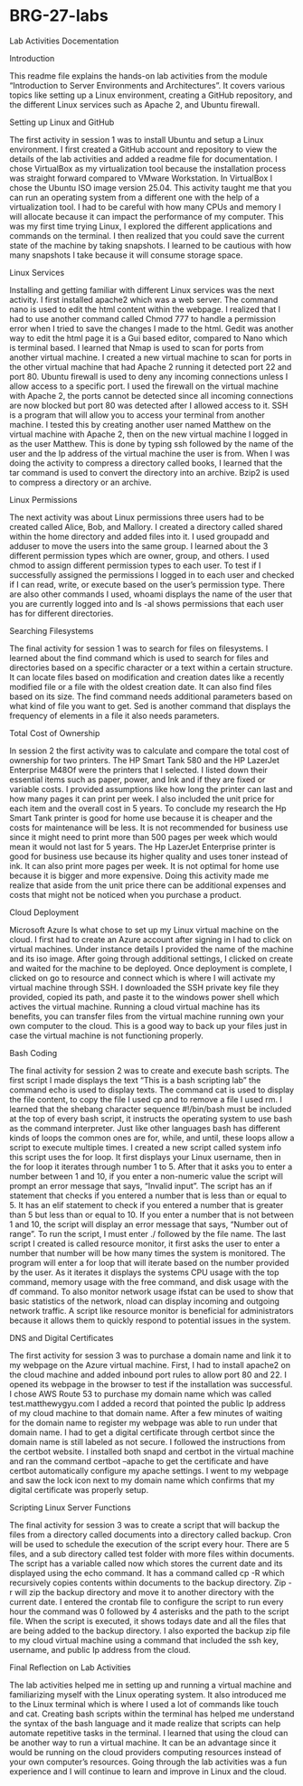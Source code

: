 # BRG-27-labs

Lab Activities Docementation

Introduction
	
 This readme file explains the hands-on lab activities from the module “Introduction to Server Environments and Architectures”.  It covers various topics like setting up a Linux environment, creating a GitHub repository, and the different Linux services such as Apache 2, and Ubuntu firewall. 

Setting up Linux and GitHub

The first activity in session 1 was to install Ubuntu and setup a Linux environment.  I first created a GitHub account and repository to view the details of the lab activities and added a readme file for documentation.  I chose VirtualBox as my virtualization tool because the installation process was straight forward compared to VMware Workstation.  In VirtualBox I chose the Ubuntu ISO image version 25.04.  This activity taught me that you can run an operating system from a different one with the help of a virtualization tool.  I had to be careful with how many CPUs and memory I will allocate because it can impact the performance of my computer.  This was my first time trying Linux, I explored the different applications and commands on the terminal.  I then realized that you could save the current state of the machine by taking snapshots.  I learned to be cautious with how many snapshots I take because it will consume storage space. 

Linux Services

Installing and getting familiar with different Linux services was the next activity.  I first installed apache2 which was a web server.  The command nano is used to edit the html content within the webpage.  I realized that I had to use another command called Chmod 777 to handle a permission error when I tried to save the changes I made to the html.  Gedit was another way to edit the html page it is a Gui based editor, compared to Nano which is terminal based.  I learned that Nmap is used to scan for ports from another virtual machine.  I created a new virtual machine to scan for ports in the other virtual machine that had Apache 2 running it detected port 22 and port 80.  Ubuntu firewall is used to deny any incoming connections unless I allow access to a specific port.  I used the firewall on the virtual machine with Apache 2, the ports cannot be detected since all incoming connections are now blocked but port 80 was detected after I allowed access to it.  SSH is a program that will allow you to access your terminal from another machine.  I tested this by creating another user named Matthew on the virtual machine with Apache 2, then on the new virtual machine I logged in as the user Matthew.  This is done by typing ssh followed by the name of the user and the Ip address of the virtual machine the user is from.  When I was doing the activity to compress a directory called books, I learned that the tar command is used to convert the directory into an archive.  Bzip2 is used to compress a directory or an archive. 

Linux Permissions

The next activity was about Linux permissions three users had to be created called Alice, Bob, and Mallory.  I created a directory called shared within the home directory and added files into it.  I used groupadd and adduser to move the users into the same group.  I learned about the 3 different permission types which are owner, group, and others. I used chmod to assign different permission types to each user.  To test if I successfully assigned the permissions I logged in to each user and checked if I can read, write, or execute based on the user’s permission type.  There are also other commands I used, whoami displays the name of the user that you are currently logged into and ls -al shows permissions that each user has for different directories. 

Searching Filesystems

The final activity for session 1 was to search for files on filesystems.  I learned about the find command which is used to search for files and directories based on a specific character or a text within a certain structure.  It can locate files based on modification and creation dates like a recently modified file or a file with the oldest creation date.  It can also find files based on its size.  The find command needs additional parameters based on what kind of file you want to get.  Sed is another command that displays the frequency of elements in a file it also needs parameters.

Total Cost of Ownership

In session 2 the first activity was to calculate and compare the total cost of ownership for two printers.  The HP Smart Tank 580 and the HP LazerJet Enterprise M48Of were the printers that I selected.  I listed down their essential items such as paper, power, and Ink and if they are fixed or variable costs.   I provided assumptions like how long the printer can last and how many pages it can print per week.  I also included the unit price for each item and the overall cost in 5 years.   To conclude my research the Hp Smart Tank printer is good for home use because it is cheaper and the costs for maintenance will be less.  It is not recommended for business use since it might need to print more than 500 pages per week which would mean it would not last for 5 years.  The Hp LazerJet Enterprise printer is good for business use because its higher quality and uses toner instead of ink.  It can also print more pages per week.  It is not optimal for home use because it is bigger and more expensive.  Doing this activity made me realize that aside from the unit price there can be additional expenses and costs that might not be noticed when you purchase a product.

Cloud Deployment
	
 Microsoft Azure Is what chose to set up my Linux virtual machine on the cloud.  I first had to create an Azure account after signing in I had to click on virtual machines.  Under instance details I provided the name of the machine and its iso image.  After going through additional settings, I clicked on create and waited for the machine to be deployed.  Once deployment is complete, I clicked on go to resource and connect which is where I will activate my virtual machine through SSH.  I downloaded the SSH private key file they provided, copied its path, and paste it to the windows power shell which actives the virtual machine.  Running a cloud virtual machine has its benefits, you can transfer files from the virtual machine running own your own computer to the cloud.  This is a good way to back up your files just in case the virtual machine is not functioning properly.

Bash Coding   
	
 The final activity for session 2 was to create and execute bash scripts.  The first script I made displays the text “This is a bash scripting lab” the command echo is used to display texts.  The command cat is used to display the file content, to copy the file I used cp and to remove a file I used rm.  I learned that the shebang character sequence #!/bin/bash must be included at the top of every bash script, it instructs the operating system to use bash as the command interpreter.  Just like other languages bash has different kinds of loops the common ones are for, while, and until, these loops allow a script to execute multiple times.  I created a new script called system info this script uses the for loop.  It first displays your Linux username, then in the for loop it iterates through number 1 to 5.  After that it asks you to enter a number between 1 and 10, if you enter a non-numeric value the script will prompt an error message that says, “Invalid input”.  The script has an if statement that checks if you entered a number that is less than or equal to 5.  It has an elif statement to check if you entered a number that is greater than 5 but less than or equal to 10.  If you enter a number that is not between 1 and 10, the script will display an error message that says, “Number out of range”.  To run the script, I must enter ./ followed by the file name.  The last script I created is called resource monitor, it first asks the user to enter a number that number will be how many times the system is monitored.  The program will enter a for loop that will iterate based on the number provided by the user.  As it iterates it displays the systems CPU usage with the top command, memory usage with the free command, and disk usage with the df command.  To also monitor network usage ifstat can be used to show that basic statistics of the network, nload can display incoming and outgoing network traffic.  A script like resource monitor is beneficial for administrators because it allows them to quickly respond to potential issues in the system.

DNS and Digital Certificates
	
 The first activity for session 3 was to purchase a domain name and link it to my webpage on the Azure virtual machine.  First, I had to install apache2 on the cloud machine and added inbound port rules to allow port 80 and 22.  I opened its webpage in the browser to test if the installation was successful. I chose AWS Route 53 to purchase my domain name which was called test.matthewygyu.com I added a record that pointed the public Ip address of my cloud machine to that domain name.  After a few minutes of waiting for the domain name to register my webpage was able to run under that domain name.  I had to get a digital certificate through certbot since the domain name is still labeled as not secure.  I followed the instructions from the certbot website.  I installed both snapd and certbot in the virtual machine and ran the command certbot –apache to get the certificate and have certbot automatically configure my apache settings.  I went to my webpage and saw the lock icon next to my domain name which confirms that my digital certificate was properly setup.



Scripting Linux Server Functions
	
 The final activity for session 3 was to create a script that will backup the files from a directory called documents into a directory called backup.  Cron will be used to schedule the execution of the script every hour.  There are 5 files, and a sub directory called test folder with more files within documents.  The script has a variable called now which stores the current date and its displayed using the echo command.  It has a command called cp -R which recursively copies contents within documents to the backup directory.  Zip -r will zip the backup directory and move it to another directory with the current date.  I entered the crontab file to configure the script to run every hour the command was 0 followed by 4 asterisks and the path to the script file.  When the script is executed, it shows todays date and all the files that are being added to the backup directory.  I also exported the backup zip file to my cloud virtual machine using a command that included the ssh key, username, and public Ip address from the cloud.

Final Reflection on Lab Activities
	
 The lab activities helped me in setting up and running a virtual machine and familiarizing myself with the Linux operating system.  It also introduced me to the Linux terminal which is where I used a lot of commands like touch and cat.  Creating bash scripts within the terminal has helped me understand the syntax of the bash language and it made realize that scripts can help automate repetitive tasks in the terminal.  I learned that using the cloud can be another way to run a virtual machine. It can be an advantage since it would be running on the cloud providers computing resources instead of your own computer’s resources.  Going through the lab activities was a fun experience and I will continue to learn and improve in Linux and the cloud.
